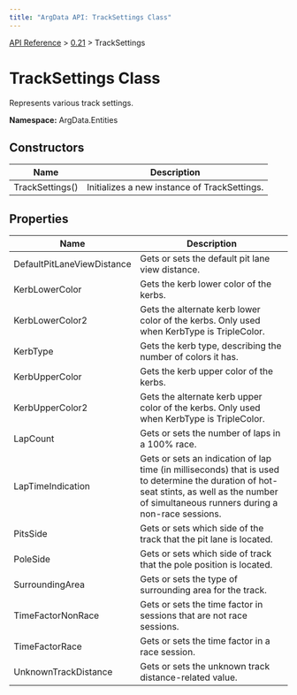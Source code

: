 ```yaml
---
title: "ArgData API: TrackSettings Class"
---
```


[API Reference](/argdata/api/) &gt; [0.21](/argdata/api/0.21/) &gt; TrackSettings

# TrackSettings Class

Represents various track settings.

**Namespace:** ArgData.Entities

## Constructors

<table class="table table-bordered table-striped ">
<thead>
  <tr>
    <th>Name</th>
    <th>Description</th>
  </tr>
</thead>
<tbody>
  <tr>
    <td>TrackSettings()</td>
    <td>Initializes a new instance of TrackSettings.</td>
  </tr>
</tbody>
</table>


## Properties

<table class="table table-bordered table-striped ">
<thead>
  <tr>
    <th>Name</th>
    <th>Description</th>
  </tr>
</thead>
<tbody>
  <tr>
    <td>DefaultPitLaneViewDistance</td>
    <td>Gets or sets the default pit lane view distance.</td>
  </tr>
  <tr>
    <td>KerbLowerColor</td>
    <td>Gets the kerb lower color of the kerbs.</td>
  </tr>
  <tr>
    <td>KerbLowerColor2</td>
    <td>Gets the alternate kerb lower color of the kerbs. Only used when KerbType is TripleColor.</td>
  </tr>
  <tr>
    <td>KerbType</td>
    <td>Gets the kerb type, describing the number of colors it has.</td>
  </tr>
  <tr>
    <td>KerbUpperColor</td>
    <td>Gets the kerb upper color of the kerbs.</td>
  </tr>
  <tr>
    <td>KerbUpperColor2</td>
    <td>Gets the alternate kerb upper color of the kerbs. Only used when KerbType is TripleColor.</td>
  </tr>
  <tr>
    <td>LapCount</td>
    <td>Gets or sets the number of laps in a 100% race.</td>
  </tr>
  <tr>
    <td>LapTimeIndication</td>
    <td>Gets or sets an indication of lap time (in milliseconds) that is used to determine the
duration of hot-seat stints, as well as the number of simultaneous runners during a non-race sessions.</td>
  </tr>
  <tr>
    <td>PitsSide</td>
    <td>Gets or sets which side of the track that the pit lane is located.</td>
  </tr>
  <tr>
    <td>PoleSide</td>
    <td>Gets or sets which side of track that the pole position is located.</td>
  </tr>
  <tr>
    <td>SurroundingArea</td>
    <td>Gets or sets the type of surrounding area for the track.</td>
  </tr>
  <tr>
    <td>TimeFactorNonRace</td>
    <td>Gets or sets the time factor in sessions that are not race sessions.</td>
  </tr>
  <tr>
    <td>TimeFactorRace</td>
    <td>Gets or sets the time factor in a race session.</td>
  </tr>
  <tr>
    <td>UnknownTrackDistance</td>
    <td>Gets or sets the unknown track distance-related value.</td>
  </tr>
</tbody>
</table>


